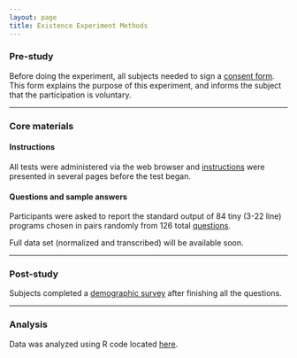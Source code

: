 ```yaml
---
layout: page
title: Existence Experiment Methods
---
```


### Pre-study

Before doing the experiment, all subjects needed to sign a [consent form](consent.pdf). This form explains the purpose of this experiment, and informs the subject that the participation is voluntary.

---

### Core materials

#### Instructions

All tests were administered via the web browser and [instructions](instruction-pages) were presented in several pages before the test began.

#### Questions and sample answers

Participants were asked to report the standard output of 84 tiny (3-22 line) programs chosen in pairs randomly from 126 total [questions](questions.csv).

Full data set (normalized and transcribed) will be available 
soon.

---

### Post-study

Subjects completed a [demographic survey](survey.pdf)
after finishing all the questions. 

---

### Analysis

Data was analyzed using R code located [here](https://github.com/dgopstein/atoms-of-confusion/blob/master/snippet_study/results.R).
